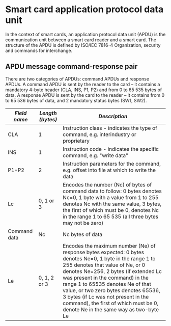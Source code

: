# Smart card application protocol data unit

In the context of smart cards, an application protocol data unit (APDU) is the communication unit between a smart card reader and a smart card. The structure of the APDU is defined by ISO/IEC 7816-4 Organization, security and commands for interchange.


## APDU message command-response pair

There are two categories of APDUs: command APDUs and response APDUs. A command APDU is sent by the reader to the card – it contains a mandatory 4-byte header (CLA, INS, P1, P2) and from 0 to 65 535 bytes of data. A response APDU is sent by the card to the reader – it contains from 0 to 65 536 bytes of data, and 2 mandatory status bytes (SW1, SW2).

| *Field name*  | *Length (bytes)* | *Description* |
| ------------- | -------------- | -----------
| CLA | 1 | Instruction class - indicates the type of command, e.g. interindustry or proprietary |
| INS | 1 | Instruction code - indicates the specific command, e.g. "write data" |
| P1-P2 | 2 | Instruction parameters for the command, e.g. offset into file at which to write the data |
| Lc | 0, 1 or 3 | Encodes the number (Nc) of bytes of command data to follow: 0 bytes denotes Nc=0, 1 byte with a value from 1 to 255 denotes Nc with the same value, 3 bytes, the first of which must be 0, denotes Nc in the range 1 to 65 535 (all three bytes may not be zero) |
| Command data | Nc | Nc bytes of data |
| Le | 0, 1, 2 or 3 | Encodes the maximum number (Ne) of response bytes expected: 0 bytes denotes Ne=0, 1 byte in the range 1 to 255 denotes that value of Ne, or 0 denotes Ne=256, 2 bytes (if extended Lc was present in the command) in the range 1 to 65535 denotes Ne of that value, or two zero bytes denotes 65536, 3 bytes (if Lc was not present in the command), the first of which must be 0, denote Ne in the same way as two-byte Le |

